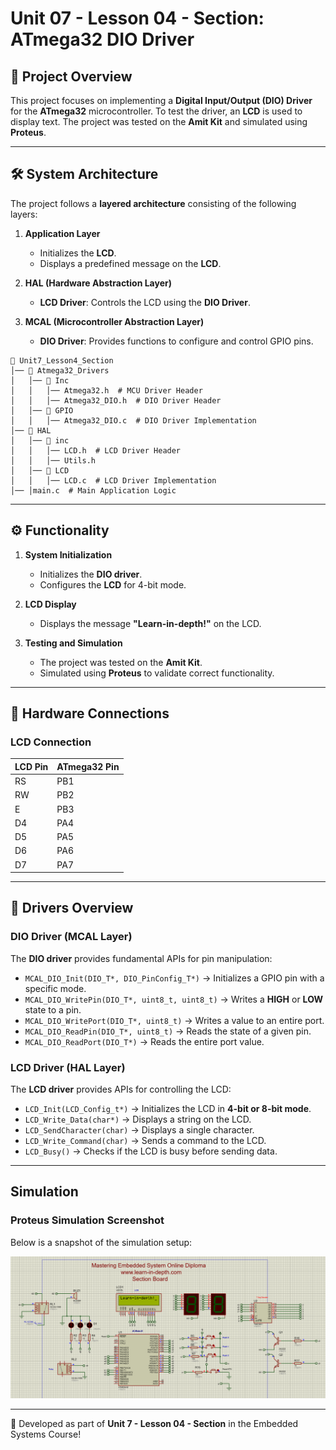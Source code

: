 # Unit 07 - Lesson 04 - Section: ATmega32 DIO Driver

## **📌 Project Overview**
This project focuses on implementing a **Digital Input/Output (DIO) Driver** for the **ATmega32** microcontroller. To test the driver, an **LCD** is used to display text. The project was tested on the **Amit Kit** and simulated using **Proteus**.

---

## **🛠️ System Architecture**
The project follows a **layered architecture** consisting of the following layers:

1. **Application Layer**
   - Initializes the **LCD**.
   - Displays a predefined message on the **LCD**.

2. **HAL (Hardware Abstraction Layer)**
   - **LCD Driver**: Controls the LCD using the **DIO Driver**.

3. **MCAL (Microcontroller Abstraction Layer)**
   - **DIO Driver**: Provides functions to configure and control GPIO pins.

```
📂 Unit7_Lesson4_Section
│── 📂 Atmega32_Drivers
│   │── 📂 Inc
│   │   │── Atmega32.h  # MCU Driver Header
│   │   │── Atmega32_DIO.h  # DIO Driver Header
│   │── 📂 GPIO
│   │   │── Atmega32_DIO.c  # DIO Driver Implementation
│── 📂 HAL
│   │── 📂 inc
│   │   │── LCD.h  # LCD Driver Header
│   │   │── Utils.h
│   │── 📂 LCD
│   │   │── LCD.c  # LCD Driver Implementation
│── │main.c  # Main Application Logic
```

---

## **⚙️ Functionality**
1. **System Initialization**
   - Initializes the **DIO driver**.
   - Configures the **LCD** for 4-bit mode.

2. **LCD Display**
   - Displays the message **"Learn-in-depth!"** on the LCD.

3. **Testing and Simulation**
   - The project was tested on the **Amit Kit**.
   - Simulated using **Proteus** to validate correct functionality.

---

## **🔌 Hardware Connections**
### **LCD Connection**
| LCD Pin | ATmega32 Pin |
|---------|-------------|
| RS      | PB1         |
| RW      | PB2         |
| E       | PB3         |
| D4      | PA4         |
| D5      | PA5         |
| D6      | PA6         |
| D7      | PA7         |

---

## **🔧 Drivers Overview**
### **DIO Driver (MCAL Layer)**
The **DIO driver** provides fundamental APIs for pin manipulation:
- `MCAL_DIO_Init(DIO_T*, DIO_PinConfig_T*)` → Initializes a GPIO pin with a specific mode.
- `MCAL_DIO_WritePin(DIO_T*, uint8_t, uint8_t)` → Writes a **HIGH** or **LOW** state to a pin.
- `MCAL_DIO_WritePort(DIO_T*, uint8_t)` → Writes a value to an entire port.
- `MCAL_DIO_ReadPin(DIO_T*, uint8_t)` → Reads the state of a given pin.
- `MCAL_DIO_ReadPort(DIO_T*)` → Reads the entire port value.

### **LCD Driver (HAL Layer)**
The **LCD driver** provides APIs for controlling the LCD:
- `LCD_Init(LCD_Config_t*)` → Initializes the LCD in **4-bit or 8-bit mode**.
- `LCD_Write_Data(char*)` → Displays a string on the LCD.
- `LCD_SendCharacter(char)` → Displays a single character.
- `LCD_Write_Command(char)` → Sends a command to the LCD.
- `LCD_Busy()` → Checks if the LCD is busy before sending data.

---

## **Simulation**
### **Proteus Simulation Screenshot**
Below is a snapshot of the simulation setup:

![Simulation Image](Figures/image.png)

---

🚀 Developed as part of **Unit 7 - Lesson 04 - Section** in the Embedded Systems Course!
